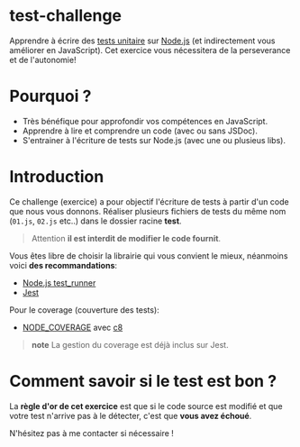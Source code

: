 # test-challenge
Apprendre à écrire des [tests unitaire](https://fr.wikipedia.org/wiki/Test_unitaire#:~:text=En%20programmation%20informatique%2C%20le%20test,%C2%BB%20ou%20%C2%AB%20module%20%C2%BB) sur [Node.js](https://nodejs.org/en/) (et indirectement vous améliorer en JavaScript). Cet exercice vous nécessitera de la perseverance et de l'autonomie!

# Pourquoi ?

- Très bénéfique pour approfondir vos compétences en JavaScript.
- Apprendre à lire et comprendre un code (avec ou sans JSDoc).
- S'entrainer à l'écriture de tests sur Node.js (avec une ou plusieus libs).

# Introduction
Ce challenge (exercice) a pour objectif l'écriture de tests à partir d'un code que nous vous donnons. Réaliser plusieurs fichiers de tests du même nom (`01.js`, `02.js` etc..) dans le dossier racine **test**.

> Attention **il est interdit de modifier le code fournit**.

Vous êtes libre de choisir la librairie qui vous convient le mieux, néanmoins voici **des recommandations**:
- [Node.js test_runner](https://nodejs.org/api/test.html)
- [Jest](https://jestjs.io/)

Pour le coverage (couverture des tests):
- [NODE_COVERAGE](https://nodejs.org/dist/latest-v11.x/docs/api/cli.html#cli_node_v8_coverage_dir) avec [c8](https://github.com/bcoe/c8#readme)

> **note** La gestion du coverage est déjà inclus sur Jest.

# Comment savoir si le test est bon ?
La **règle d'or de cet exercice** est que si le code source est modifié et que votre test n'arrive pas à le détecter, c'est que **vous avez échoué**.

N'hésitez pas à me contacter si nécessaire !
